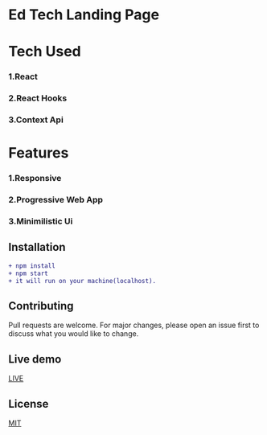 

# Ed Tech Landing Page



# Tech Used
### 1.React
### 2.React Hooks
### 3.Context Api

# Features
### 1.Responsive
### 2.Progressive Web App
### 3.Minimilistic Ui

## Installation

```diff
+ npm install
+ npm start
+ it will run on your machine(localhost).
```

## Contributing
Pull requests are welcome. For major changes, please open an issue first to discuss what you would like to change.



## Live demo
[LIVE](https://whiteblackjr.netlify.com)

## License
[MIT](https://choosealicense.com/licenses/mit/)

  
